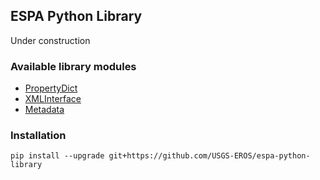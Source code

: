 ## ESPA Python Library

Under construction

### Available library modules
- [PropertyDict](espa/collection/property_dictionary-README.md)
- [XMLInterface](espa/collection/xml_interface-README.md)
- [Metadata](espa/metadata/metadata-README.md)

### Installation

```pip install --upgrade git+https://github.com/USGS-EROS/espa-python-library```
